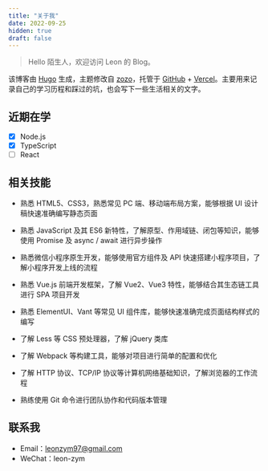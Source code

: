 ```yaml
---
title: "关于我"
date: 2022-09-25
hidden: true
draft: false
---
```


> Hello 陌生人，欢迎访问 Leon 的 Blog。

该博客由 [Hugo](https://gohugo.io/) 生成，主题修改自 [zozo](https://github.com/varkai/hugo-theme-zozo/)，托管于 [GitHub](https://github.com/) + [Vercel](https://vercel.com/)。主要用来记录自己的学习历程和踩过的坑，也会写下一些生活相关的文字。

## 近期在学

- [x] Node.js
- [x] TypeScript
- [ ] React

## 相关技能

- 熟悉 HTML5、CSS3，熟悉常见 PC 端、移动端布局方案，能够根据 UI 设计稿快速准确编写静态页面
- 熟悉 JavaScript 及其 ES6 新特性，了解原型、作用域链、闭包等知识，能够使用 Promise 及 async / await 进行异步操作

- 熟悉微信小程序原生开发，能够使用官方组件及 API 快速搭建小程序项目，了解小程序开发上线的流程

- 熟悉 Vue.js 前端开发框架，了解 Vue2、Vue3 特性，能够结合其生态链工具进行 SPA 项目开发

- 熟悉 ElementUI、Vant 等常见 UI 组件库，能够快速准确完成页面结构样式的编写

- 了解 Less 等 CSS 预处理器，了解 jQuery 类库

- 了解 Webpack 等构建工具，能够对项目进行简单的配置和优化

- 了解 HTTP 协议、TCP/IP 协议等计算机网络基础知识，了解浏览器的工作流程

- 熟练使用 Git 命令进行团队协作和代码版本管理

## 联系我

- Email：[leonzym97@gmail.com](mailto:leonzym97@gmail.com)
- WeChat：leon-zym
